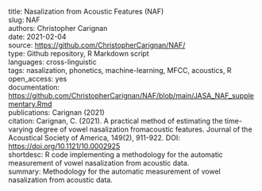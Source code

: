 title: Nasalization from Acoustic Features (NAF)  
slug: NAF  
authors: Christopher Carignan  
date: 2021-02-04  
source: https://github.com/ChristopherCarignan/NAF/  
type: Github repository, R Markdown script  
languages: cross-linguistic  
tags: nasalization, phonetics, machine-learning, MFCC, acoustics, R  
open_access: yes  
documentation: https://github.com/ChristopherCarignan/NAF/blob/main/JASA_NAF_supplementary.Rmd  
publications: Carignan (2021)  
citation: Carignan, C. (2021). A practical method of estimating the time-varying degree of vowel nasalization fromacoustic features. Journal of the Acoustical Society of America, 149(2), 911-922. DOI: https://doi.org/10.1121/10.0002925    
shortdesc: R code implementing a methodology for the automatic measurement of vowel nasalization from acoustic data.  
summary: Methodology for the automatic measurement of vowel nasalization from acoustic data.


